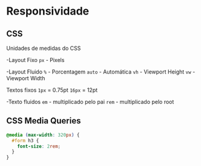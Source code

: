  # Responsividade 

## CSS 

Unidades de medidas do CSS

-Layout Fixo
`px` - Pixels

-Layout Fluido
`%` - Porcentagem
`auto` - Automática
`vh` - Viewport Height
`vw` - Viewport Width

Textos fixos
`1px` = 0.75pt
`16px` = 12pt

-Texto fluidos
`em` - multiplicado pelo pai 
`rem` - multiplicado pelo root

## CSS Media Queries 

```css
@media (max-width: 320px) {
  #form h3 {
    font-size: 2rem;
  }
}
```
